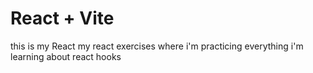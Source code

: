 # React + Vite

this is my React my react exercises where i'm practicing everything i'm learning about react hooks